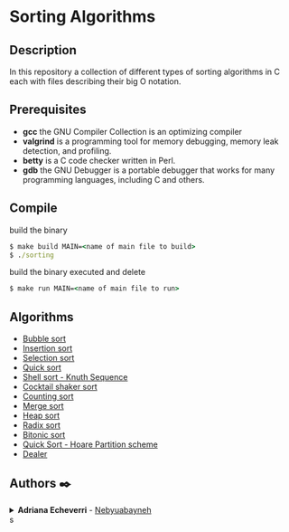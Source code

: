 # Sorting Algorithms

## Description

In this repository a collection of different types of sorting algorithms in C each with files describing their big O notation.

## Prerequisites

- **gcc** the GNU Compiler Collection is an optimizing compiler
- **valgrind** is a programming tool for memory debugging, memory leak detection, and profiling.
- **betty** is a C code checker written in Perl.
- **gdb** the GNU Debugger is a portable debugger that works for many programming languages, including C and others.

## Compile

build the binary

```cmd
$ make build MAIN=<name of main file to build>
$ ./sorting
```

build the binary executed and delete

```cmd
$ make run MAIN=<name of main file to run>
```

## Algorithms

- [Bubble sort](./documentation/0-bubble_sort.md)
- [Insertion sort](./documentation/1-insertion_sort_list.md)
- [Selection sort](./documentation/2-selection_sort.md)
- [Quick sort]()
- [Shell sort - Knuth Sequence](./documentation/100-shell_sort.md)
- [Cocktail shaker sort](./documentation/101-cocktail_sort_list.md)
- [Counting sort](./documentation/102-counting_sort.c)
- [Merge sort](./documentation/103-merge_sort.md)
- [Heap sort]()
- [Radix sort]()
- [Bitonic sort]()
- [Quick Sort - Hoare Partition scheme]()
- [Dealer]()

## Authors ✒️

<details  style="user-select: none;">
	<summary>
		<strong style="user-select: none;cursor: pointer;">Adriana Echeverri</strong> - <a href="https://github.com/adri-er" target="_blank">Nebyuabayneh</a>
	</summary>
	<img align="center" src="https://github-readme-stats.vercel.app/api/top-langs/?username=adri-er&layout=compact&theme=vue&langs_count=6" alt="adri-er github stats"/>
</details>
s
